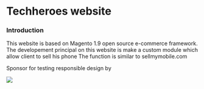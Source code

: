 # Techheroes website

### Introduction
This website is based on Magento 1.9 open source e-commerce framework. The developement principal on this website is make a custom module which allow client to sell his phone
The function is similar to sellmymobile.com
<p>Sponsor for testing responsible design by</p>
  <a href="http://browserstack.com/"><img src="https://bstacksupport.zendesk.com/attachments/token/BEv5L1xIs7OdtyHCKgBxKM7qU/?name=browserstack-logo-600x315.png"/></a>
</body>
</html>
